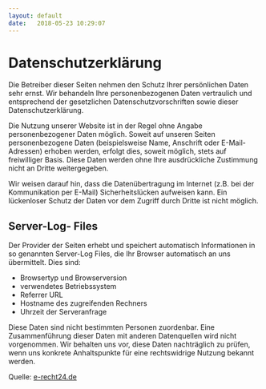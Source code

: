 ```yaml
---
layout: default
date:   2018-05-23 10:29:07
---
```


# Datenschutzerklärung

Die Betreiber dieser Seiten nehmen den Schutz Ihrer persönlichen Daten sehr ernst.
Wir behandeln Ihre personenbezogenen Daten vertraulich und entsprechend der gesetzlichen Datenschutzvorschriften
sowie dieser Datenschutzerklärung.

Die Nutzung unserer Website ist in der Regel ohne Angabe personenbezogener Daten möglich. Soweit auf unseren
Seiten personenbezogene Daten (beispielsweise Name, Anschrift oder E-Mail-Adressen) erhoben werden, erfolgt dies,
soweit möglich, stets auf freiwilliger Basis. Diese Daten werden ohne Ihre ausdrückliche Zustimmung nicht
an Dritte weitergegeben.

Wir weisen darauf hin, dass die Datenübertragung im Internet (z.B. bei der
Kommunikation per E-Mail) Sicherheitslücken aufweisen kann. Ein lückenloser Schutz der Daten vor dem
Zugriff durch Dritte ist nicht möglich.

## Server-Log- Files

Der Provider der Seiten erhebt und speichert automatisch Informationen in so genannten Server-Log Files, die Ihr Browser
automatisch an uns übermittelt. Dies sind:

* Browsertyp und Browserversion
* verwendetes Betriebssystem
* Referrer URL
* Hostname des zugreifenden Rechners
* Uhrzeit der Serveranfrage

Diese Daten sind nicht bestimmten Personen zuordenbar. Eine Zusammenführung dieser Daten mit anderen
Datenquellen wird nicht vorgenommen. Wir behalten uns vor, diese Daten nachträglich zu prüfen, wenn uns
konkrete Anhaltspunkte für eine rechtswidrige Nutzung bekannt werden.

Quelle: [e-recht24.de](https://www.e-recht24.de)